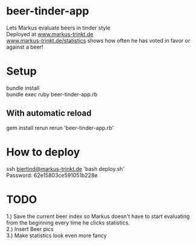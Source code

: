 # beer-tinder-app
Lets Markus evaluate beers in tinder style <br/>
Deployed at www.markus-trinkt.de <br/>
www.markus-trinkt.de/statistics shows how often he has voted in favor or against a beer!

# Setup
bundle install <br/>
bundle exec ruby beer-tinder-app.rb

## With automatic reload
gem install rerun
rerun 'beer-tinder-app.rb'

# How to deploy
ssh biertind@markus-trinkt.de 'bash deploy.sh' <br/>
Password: 62e15803ce591051b228e

# TODO
1.) Save the current beer index so Markus doesn't have to start evaluating from the beginning every time he clicks statistics.<br/>
2.) Insert Beer pics</br>
3.) Make statistics look even more fancy<br/>
